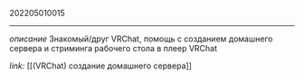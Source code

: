 202205010015
***
*описание*
Знакомый/друг VRChat, помощь с созданием домашнего сервера и стриминга рабочего стола в плеер VRChat

*link:*
[[(VRChat) создание домашнего сервера]]